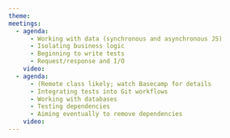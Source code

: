 ```yaml
---
theme:
meetings:
  - agenda:
      - Working with data (synchronous and asynchronous JS)
      - Isolating business logic
      - Beginning to write tests
      - Request/response and I/O
    video:
  - agenda:
      - (Remote class likely; watch Basecamp for details
      - Integrating tests into Git workflows
      - Working with databases
      - Testing dependencies
      - Aiming eventually to remove dependencies
    video:
---
```

